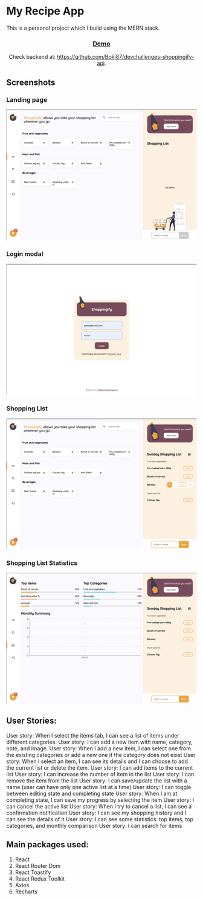 # My Recipe App

This is a personal project which I build using the MERN stack.

<div align="center">
  <h3>
    <a href="https://shoppingify-client.netlify.app/">
      Demo
    </a>
  </h3>
</div>

<div align="center">
   Check backend at: <a href="https://github.com/Boki87/devchallenges-shoppingify-api" target="_blank">https://github.com/Boki87/devchallenges-shoppingify-api</a>.
</div>

## Screenshots

### Landing page

![screenshot](screenshots/home-page.png)

### Login modal

![screenshot](screenshots/login.png)

### Shopping List

![screenshot](screenshots/shopping-list.png)

### Shopping List Statistics

![screenshot](screenshots/stats.png)

## User Stories:

User story: When I select the items tab, I can see a list of items under different categories.
User story: I can add a new item with name, category, note, and image.
User story: When I add a new item, I can select one from the existing categories or add a new one if the category does not exist
User story: When I select an item, I can see its details and I can choose to add the current list or delete the item.
User story: I can add items to the current list
User story: I can increase the number of item in the list
User story: I can remove the item from the list
User story: I can save/update the list with a name (user can have only one active list at a time)
User story: I can toggle between editing state and completing state
User story: When I am at completing state, I can save my progress by selecting the item
User story: I can cancel the active list
User story: When I try to cancel a list, I can see a confirmation notification
User story: I can see my shopping history and I can see the details of it
User story: I can see some statistics: top items, top categories, and monthly comparison
User story: I can search for items

## Main packages used:

1. React
2. React Router Dom
3. React Toastify
4. React Redux Toolkit
5. Axios
6. Recharts
